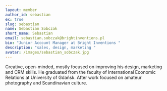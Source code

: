 ```yaml
---
layout: member
author_id: sebastian
ex: true
slug: sebastian
name: Sebastian Sobczak
short_name: Sebastian
email: sebastian.sobczak@brightinventions.pl
bio: "Junior Account Manager at Bright Inventions "
description: "sales, design, marketing "
avatar: /images/sebastian_sobczak.jpg
---
```


Creative, open-minded, mostly focused on improving his design, marketing and CRM skills. He graduated from the faculty of International Economic Relations at University of Gdańsk. After work focused on amateur photography and Scandinavian culture.
